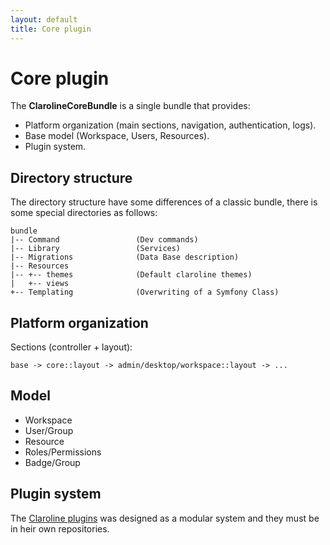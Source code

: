```yaml
---
layout: default
title: Core plugin
---
```


# Core plugin

The **ClarolineCoreBundle** is a single bundle that provides:

- Platform organization (main sections, navigation, authentication, logs).
- Base model (Workspace, Users, Resources).
- Plugin system.


## Directory structure

The directory structure have some differences of a classic bundle, there is
some special directories as follows:

```
bundle
|-- Command                 (Dev commands)
|-- Library                 (Services)
|-- Migrations              (Data Base description)
|-- Resources
|-- +-- themes              (Default claroline themes)
|   +-- views
+-- Templating              (Overwriting of a Symfony Class)
```

## Platform organization

Sections (controller + layout):

```
base -> core::layout -> admin/desktop/workspace::layout -> ...
```

## Model


- Workspace
- User/Group
- Resource
- Roles/Permissions
- Badge/Group

## Plugin system

The [Claroline plugins](application/plugins.md) was designed as a modular system and they must be in
heir own repositories.
